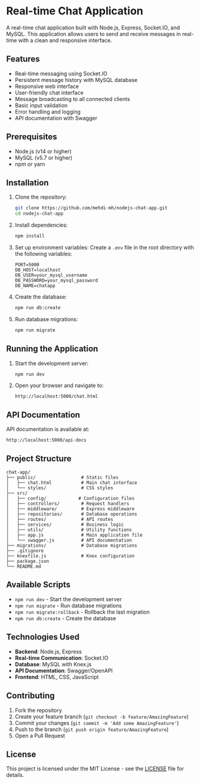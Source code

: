 # Real-time Chat Application

A real-time chat application built with Node.js, Express, Socket.IO, and MySQL. This application allows users to send and receive messages in real-time with a clean and responsive interface.

## Features

- Real-time messaging using Socket.IO
- Persistent message history with MySQL database
- Responsive web interface
- User-friendly chat interface
- Message broadcasting to all connected clients
- Basic input validation
- Error handling and logging
- API documentation with Swagger

## Prerequisites

- Node.js (v14 or higher)
- MySQL (v5.7 or higher)
- npm or yarn

## Installation

1. Clone the repository:
   ```bash
   git clone https://github.com/mehdi-mh/nodejs-chat-app.git
   cd nodejs-chat-app
   ```

2. Install dependencies:
   ```bash
   npm install
   ```

3. Set up environment variables:
   Create a `.env` file in the root directory with the following variables:
   ```
   PORT=5000
   DB_HOST=localhost
   DB_USER=your_mysql_username
   DB_PASSWORD=your_mysql_password
   DB_NAME=chatapp
   ```

4. Create the database:
   ```bash
   npm run db:create
   ```

5. Run database migrations:
   ```bash
   npm run migrate
   ```

## Running the Application

1. Start the development server:
   ```bash
   npm run dev
   ```

2. Open your browser and navigate to:
   ```
   http://localhost:5000/chat.html
   ```

## API Documentation

API documentation is available at:
```
http://localhost:5000/api-docs
```

## Project Structure

```
chat-app/
├── public/                 # Static files
│   ├── chat.html           # Main chat interface
│   └── styles/             # CSS styles
├── src/
│   ├── config/            # Configuration files
│   ├── controllers/        # Request handlers
│   ├── middleware/         # Express middleware
│   ├── repositories/       # Database operations
│   ├── routes/             # API routes
│   ├── services/           # Business logic
│   ├── utils/              # Utility functions
│   ├── app.js              # Main application file
│   └── swagger.js          # API documentation
├── migrations/             # Database migrations
├── .gitignore
├── knexfile.js             # Knex configuration
├── package.json
└── README.md
```

## Available Scripts

- `npm run dev` - Start the development server
- `npm run migrate` - Run database migrations
- `npm run migrate:rollback` - Rollback the last migration
- `npm run db:create` - Create the database

## Technologies Used

- **Backend**: Node.js, Express
- **Real-time Communication**: Socket.IO
- **Database**: MySQL with Knex.js
- **API Documentation**: Swagger/OpenAPI
- **Frontend**: HTML, CSS, JavaScript

## Contributing

1. Fork the repository
2. Create your feature branch (`git checkout -b feature/AmazingFeature`)
3. Commit your changes (`git commit -m 'Add some AmazingFeature'`)
4. Push to the branch (`git push origin feature/AmazingFeature`)
5. Open a Pull Request

## License

This project is licensed under the MIT License - see the [LICENSE](LICENSE) file for details.